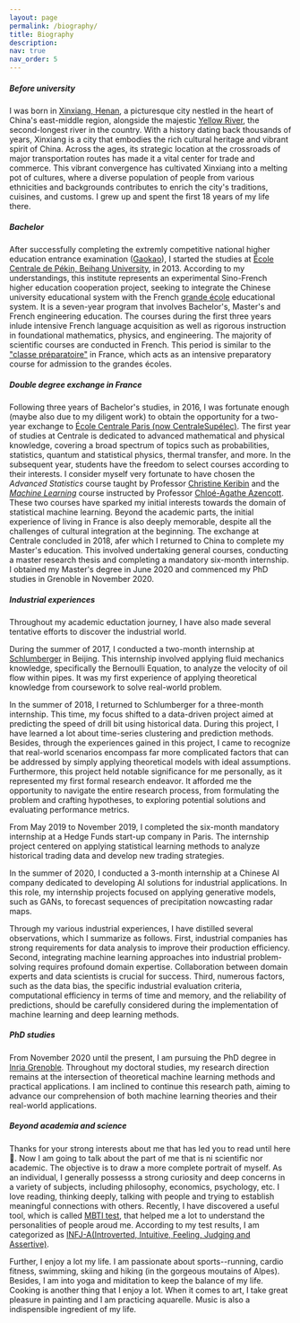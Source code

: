 ```yaml
---
layout: page
permalink: /biography/
title: Biography
description:
nav: true
nav_order: 5
---
```


##### **Before university**
I was born in [Xinxiang, Henan](https://www.google.com/maps/place/Xian+de+Xinxiang,+Henan,+Chine/@35.2915556,113.2614657,10z/data=!3m1!4b1!4m6!3m5!1s0x35d99117287bcd45:0xfb38df2ad86c52a3!8m2!3d35.3032299!4d113.92675!16zL20vMDMybjFm?entry=ttu), a picturesque city nestled in the heart of China's east-middle region, alongside the majestic [Yellow River](https://en.wikipedia.org/wiki/Yellow_River), the second-longest river in the country. With a history dating back thousands of years, Xinxiang is a city that embodies the rich cultural heritage and vibrant spirit of China. Across the ages, its strategic location at the crossroads of major transportation routes has made it a vital center for trade and commerce. This vibrant convergence has cultivated Xinxiang into a melting pot of cultures, where a diverse population of people from various ethnicities and backgrounds contributes to enrich the city's traditions, cuisines, and customs. I grew up and spent the first 18 years of my life there.

##### **Bachelor**
After successfully completing the extremly competitive national higher education entrance examination ([Gaokao](https://en.wikipedia.org/wiki/Gaokao)), I started the studies at [École Centrale de Pékin, Beihang University](https://ecpknen.buaa.edu.cn/), in 2013. According to my understandings, this institute represents an experimental Sino-French higher education cooperation project, seeking to integrate the Chinese university educational system with the French [grande école](https://en.wikipedia.org/wiki/Grande_%C3%A9cole) educational system. It is a seven-year program that involves Bachelor's, Master's and French engineering education. The courses during the first three years inlude intensive French language acquisition as well as rigorous instruction in foundational mathematics, physics, and engineering. The majority of scientific courses are conducted in French. This period is similar to the ["classe préparatoire"](https://en.wikipedia.org/wiki/Classe_pr%C3%A9paratoire_aux_grandes_%C3%A9coles) in France, which acts as an intensive preparatory course for admission to the grandes écoles. 

##### **Double degree exchange in France**
Following three years of Bachelor's studies, in 2016, I was fortunate enough (maybe also due to my diligent work) to obtain the opportunity for a two-year exchange to [École Centrale Paris (now CentraleSupélec)](https://www.centralesupelec.fr/en). The first year of studies at Centrale is dedicated to advanced mathematical and physical knowledge, covering a broad spectrum of topics such as probabilities, statistics, quantum and statistical physics, thermal transfer, and more. In the subsequent year, students have the freedom to select courses according to their interests. I consider myself very fortunate to have chosen the *Advanced Statistics* course taught by Professor [Christine Keribin](https://wp.imo.universite-paris-saclay.fr/christine-keribin/) and the [*Machine Learning*](https://cazencott.info/index.php/pages/MA-2823-Foundations-of-Machine-Learning-%28Fall-2017%29) course instructed by Professor [Chloé-Agathe Azencott](https://cazencott.info/index.php). These two courses have sparked my initial interests towards the domain of statistical machine learning. Beyond the academic parts, the initial experience of living in France is also deeply memorable, despite all the challenges of cultural integration at the beginning. The exchange at Centrale concluded in 2018, afer which I returned to China to complete my Master's education. This involved undertaking general courses, conducting a master research thesis and completing a mandatory six-month internship. I obtained my Master's degree in June 2020 and commenced my PhD studies in Grenoble in November 2020.

##### **Industrial experiences**
Throughout my academic eductation journey, I have also made several tentative efforts to discover the industrial world. 

During the summer of 2017, I conducted a two-month internship at [Schlumberger](https://www.slb.com/) in Beijing. This internship involved applying fluid mechanics knowledge, specifically the  Bernoulli Equation, to analyze the velocity of oil flow within pipes. It was my first experience of applying theoretical knowledge from coursework to solve real-world problem. 

In the summer of 2018, I returned to Schlumberger for a three-month internship. This time, my focus shifted to a data-driven project aimed at predicting the speed of drill bit using historical data. During this project, I have learned a lot about time-series clustering and prediction methods. Besides, through the experiences gained in this project, I came to recognize that real-world scenarios encompass far more complicated factors that can be addressed by simply applying theoretical models with ideal assumptions. Furthermore, this project held notable significance for me personally, as it represented my first formal research endeavor. It afforded me the opportunity to navigate the entire research process, from formulating the problem and crafting hypotheses, to exploring potential solutions and evaluating performance metrics.

 From May 2019 to November 2019, I completed the six-month mandatory internship at a Hedge Funds start-up company in Paris. The internship project centered on applying statistical learning methods to analyze historical trading data and develop new trading strategies. 
 
In the summer of 2020, I conducted a 3-month internship at a Chinese AI company dedicated to developing AI solutions for industrial applications. In this role, my internship projects focused on applying generative models, such as GANs, to forecast sequences of precipitation nowcasting radar maps. 

Through my various industrial experiences, I have distilled several observations, which I summarize as follows. First, industrial companies has strong requirements for data analysis to improve their production efficiency. Second, integrating machine learning approaches into industrial problem-solving requires profound domain expertise. Collaboration between domain experts and data scientists is crucial for success. Third, numerous factors, such as the data bias, the specific industrial evaluation criteria, computational efficiency in terms of time and memory, and the reliability of predictions, should be carefully considered during the implementation of machine learning and deep learning methods.

##### **PhD studies**
From November 2020 until the present, I am pursuing the PhD degree in [Inria Grenoble](https://www.inria.fr/en/inria-centre-university-grenoble-alpes). Throughout my doctoral studies, my research direction remains at the intersection of theoretical machine learning methods and practical applications. I am inclined to continue this research path, aiming to advance our comprehension of both machine learning theories and their real-world applications.

##### **Beyond academia and science**
Thanks for your strong interests about me that has led you to read until here 🤗. Now I am going to talk about the part of me that is ni scientific nor academic. The objective is to draw a more complete portrait of myself. As an individual, I generally possesss a strong curiosity and deep concerns in a variety of subjects, including philosophy, economics, psychology, etc. I love reading, thinking deeply, talking with people and trying to establish meaningful connections with others. Recently, I have discovered a useful tool, which is called [MBTI test](https://www.16personalities.com/), that helped me a lot to understand the personalities of people aroud me. According to my test results, I am categorized as [INFJ-A(Introverted, Intuitive, Feeling, Judging and Assertive)](https://www.16personalities.com/infj-personality).

Further, I enjoy a lot my life. I am passionate about sports--running, cardio fitness, swimming, skiing and hiking (in the gorgeous moutains of Alpes). Besides, I am into yoga and miditation to keep the balance of my life. Cooking is another thing that I enjoy a lot. When it comes to art, I take great pleasure in painting and I am practicing aquarelle. Music is also a indispensible ingredient of my life. 